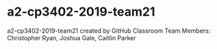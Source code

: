# a2-cp3402-2019-team21
a2-cp3402-2019-team21 created by GitHub Classroom
Team Members: Christopher Ryan, Joshua Gale, Caitlin Parker
